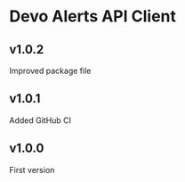 # Devo Alerts API Client

## v1.0.2

Improved package file

## v1.0.1

Added GitHub CI

## v1.0.0

First version
